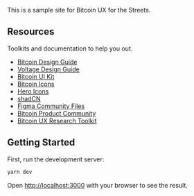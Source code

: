 This is a sample site for Bitcoin UX for the Streets.

## Resources

Toolkits and documentation to help you out.

- [Bitcoin Design Guide](https://bitcoin.design)
- [Voltage Design Guide](https://design.voltage.cloud)
- [Bitcoin UI Kit](https://bitcoinuikit.com)
- [Bitcoin Icons](https://bitcoinicons.com)
- [Hero Icons](https://heroicons.com)
- [shadCN](https://ui.shadcn.com/)
- [Figma Community Files](https://www.figma.com/community)
- [Bitcoin Product Community](https://x.com/bitcoin_product)
- [Bitcoin UX Research Toolkit](https://bitcoinresearch.xyz/)

## Getting Started

First, run the development server:

```bash
yarn dev
```
Open [http://localhost:3000](http://localhost:3000) with your browser to see the result.
